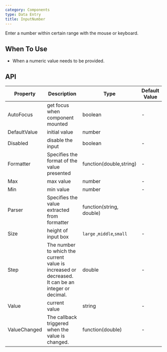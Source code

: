 ```yaml
---
category: Components
type: Data Entry
title: InputNumber
---
```


Enter a number within certain range with the mouse or keyboard.

## When To Use

- When a numeric value needs to be provided.



## API

| Property | Description | Type | Default Value |
| --- | --- | --- | --- |
| AutoFocus | get focus when component mounted                              | boolean        | -         |
| DefaultValue            | 	initial value           | number         |
| Disabled            | disable the input          | boolean         |-       |
| Formatter |Specifies the format of the value presented      | function(double,string)        | -         |
| Max              | max value       | number        | -        |
| Min |  	min value                            | number        | -         |
| Parser |  	Specifies the value extracted from formatter      | function(string, double)           |
| Size | 		height of input box                           | `large` ,`middle`,`small`        | -        |
| Step | The number to which the current value is increased or decreased. It can be an integer or decimal.                           | double        | -         |
| Value            |	current value | string  | -         |
| ValueChanged |  	The callback triggered when the value is changed.                     | function(double)        | -        |
